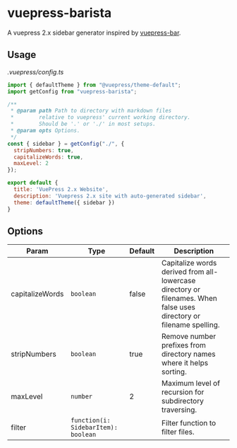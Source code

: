 # vuepress-barista

A vuepress 2.x sidebar generator inspired by [vuepress-bar](https://npmjs.com/package/vuepress-bar).

## Usage

*.vuepress/config.ts*
~~~js
import { defaultTheme } from "@vuepress/theme-default";
import getConfig from "vuepress-barista";

/**
 * @param path Path to directory with markdown files
 *        relative to vuepress' current working directory. 
 *        Should be '.' or './' in most setups.
 * @param opts Options.
 */
const { sidebar } = getConfig("./", {
  stripNumbers: true,
  capitalizeWords: true,
  maxLevel: 2
});

export default {
  title: 'VuePress 2.x Website',
  description: 'Vuepress 2.x site with auto-generated sidebar',
  theme: defaultTheme({ sidebar })
}
~~~

## Options

|      Param      |                Type                 | Default |                                                     Description                                                     |
| --------------- | ----------------------------------- | ------- | ------------------------------------------------------------------------------------------------------------------- |
| capitalizeWords | `boolean`                           | false   | Capitalize words derived from all-lowercase directory or filenames. When false uses directory or filename spelling. |
| stripNumbers    | `boolean`                           | true    | Remove number prefixes from directory names where it helps sorting.                                                 |
| maxLevel        | `number`                            | 2       | Maximum level of recursion for subdirectory traversing.                                                             |
| filter          | `function(i: SidebarItem): boolean` |         | Filter function to filter files.                                                                                    |
